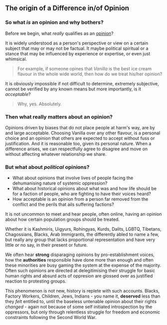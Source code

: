 ## The origin of a Difference in/of Opinion

### So what *is* an opinion and why bothers?

Before we begin, what *really* qualifies as an [opinion](https://dictionary.cambridge.org/dictionary/english/opinion)? 

It is widely understood as a person's perspective or view on a certain subject that may or may not be factual. It maybe political spiritual or a stance that may be influenced by experience or expertise, or even just whimsical.

>For example, if someone opines that *Vanilla* is the best ice cream flavour in the whole wide world, then how do we treat his/her opinion? 

It is obviously impossible if not difficult to determine, extremely subjective, cannot be verified by any known means but more importantly, is it *acceptable*?

>Why, yes. Absolutely.

### Then what really matters about an opinion?

Opinions driven by biases that do not place people at harm's way, are by and large acceptable. Choosing Vanilla over any other flavour, is a personal choice and an opinion that others are expected to accept without fuss or justification. And it is reasonable too, given its personal nature. When a difference arises, we can respectfully agree to disagree and move on without affecting whatever relationship we share.

### But what about *political* opinions? 

- What about opinions that involve lives of people facing the dehumanising nature of systemic oppression? 
- What about historical opinions about what was and how life should be for a faction of people, who are fighting to have their voices heard? 
- How acceptable is an opinion from a person far removed from the conflict and the perils that ails suffering factions?

It is not uncommon to meet and hear people, often online, having an opinion about how certain population groups should be treated.

 Whether it is Kashmiris, Uigyurs, Rohingyas, Kurds, Dalits, LGBTQ, Tibetans, Chagossians, Blacks, Arab Immigrants, the differently abled to name a few, but really any group that lacks proportional representation and have very little or no say, in their present or future.

We often hear **strong** disparaging opinions by pro-establishment voices, how the **authorities** responsible have done more than enough and often these minorities are busy gaming the system at the expense of the majority. Often such opinions are directed at delegitimising their struggle for basic human rights and absurd acts of oppresion are glossed over as justified reaction to protesting groups.

This phenomenon is not new, history is replete with such accounts. Blacks, Factory Workers, Children, Jews, Indians - you name it, **deserved** less than they *felt* entitled to, until the baseless untenable opinion about their rights *changed* - again not because of some self initiated introspection by the oppressors, but only through relentless struggle for freedom and economic constraints following the Second World War. 





